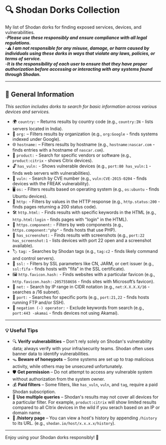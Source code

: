 # 🔍 Shodan Dorks Collection

My list of Shodan dorks for finding exposed services, devices, and vulnerabilities.  
-***Please use these responsibly and ensure compliance with all legal regulations.***  
-***⚠️ I am not responsible for any misuse, damage, or harm caused by individuals using these dorks in ways that violate any laws, policies, or terms of service.***  
-***It is the responsibility of each user to ensure that they have proper authorization before accessing or interacting with any systems found through Shodan.***

---

## 📂 General Information
*This section includes dorks to search for basic information across various devices and services.*

- 🌍 `country:` – Returns results by country code (e.g., `country:IN` - lists servers located in India).
- 🏢 `org:` – Filters results by organization (e.g., `org:Google` - finds systems indexed under Google).
- 🌐 `hostname:` – Filters results by hostname (e.g., `hostname:nascar.com` - finds entries with a hostname of `nascar.com`).
- 🏢 `product:` - Search for specific vendors or software (e.g., `product:citrix` - shows Citrix devices).
- 🔓 `has_vuln:` - Shows vulnerable devices (e.g., `port:80 has_vuln:1` - finds web servers with vulnerabilities).
- 📛 `vuln:` - Search by CVE number (e.g., `vuln:CVE-2015-0204` - finds devices with the FREAK vulnerability).
- 🖥️ `os:` - Filters results based on operating system (e.g., `os:ubuntu` - finds Ubuntu devices).
- 📄 `http:` - Filters by values in the HTTP response (e.g., `http.status:200` - finds pages returning a 200 status code).
- 🛠️ `http.html:` - Finds results with specific keywords in the HTML (e.g., `http.html:login` - finds pages with "login" in the HTML).
- 🧩 `https.component:` - Filters by web components (e.g., `https.component:"php"` - finds hosts that use PHP).
- 📸 `has_screenshot:` - Finds results with screenshots (e.g., `port:22 has_screenshot:1` - lists devices with port 22 open and a screenshot available).
- 🏷️ `tag:` - Searches by Shodan tags (e.g., `tag:c2` - finds likely command and control servers).
- 🔐 `ssl:` - Filters by SSL parameters like CN, JARM, or cert issuer (e.g., `ssl:fifa` - finds hosts with "fifa" in the SSL certificate).
- 🖼️ `http.favicon.hash:` - Finds websites with a particular favicon (e.g., `http.favicon.hash:-2057558656` - finds sites with Microsoft’s favicon).
- 📡 `net:` - Search by IP range in CIDR notation (e.g., `net:X.X.X.X/16` - searches a /16 subnet).
- 🔌 `port:` - Searches for specific ports (e.g., `port:21,22` - finds hosts running FTP and/or SSH).
- 🚫 `negation (-) operator:` - Exclude keywords from search (e.g., `port:443 -akamai` - finds devices not using Akamai).

---

### 💡 Useful Tips

- 🔍 **Verify vulnerabilities** – Don't rely solely on Shodan's vulnerability data; always verify with your infra/security teams. Shodan often uses banner data to identify vulnerabilities.
- 🪤 **Beware of honeypots** – Some systems are set up to trap malicious activity, while others may be unsecured unfortunately.
- 🛡️ **Get permission** – Do not attempt to access any vulnerable system without authorization from the system owner.
- 💰 **Paid filters** – Some filters, like `has_vuln`, `vuln`, and `tag`, require a paid Shodan subscription.
- 🔗 **Use multiple queries** – Shodan's results may not cover all devices for a particular filter. For example, `product:citrix` will show limited results compared to all Citrix devices in the wild if you serach based on an IP or domain name.
- 📜 **/history page** – You can view a host's history by appending `/history` to its URL. (e.g., `shodan.io/host/x.x.x.x/history`).

---

Enjoy using your Shodan dorks responsibly! 🎉

